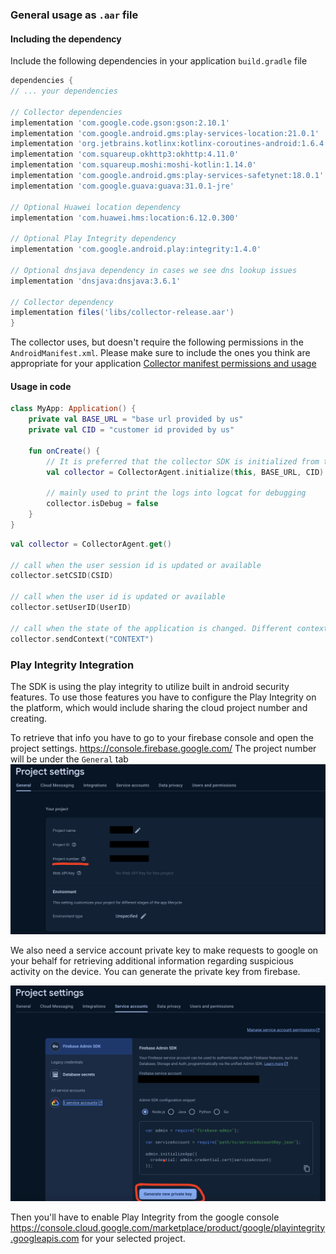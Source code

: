 ### General usage as `.aar` file

#### Including the dependency

Include the following dependencies in your application `build.gradle` file

```groovy
dependencies {
// ... your dependencies

// Collector dependencies
implementation 'com.google.code.gson:gson:2.10.1'  
implementation 'com.google.android.gms:play-services-location:21.0.1'  
implementation 'org.jetbrains.kotlinx:kotlinx-coroutines-android:1.6.4'  
implementation 'com.squareup.okhttp3:okhttp:4.11.0'  
implementation 'com.squareup.moshi:moshi-kotlin:1.14.0'  
implementation 'com.google.android.gms:play-services-safetynet:18.0.1'  
implementation 'com.google.guava:guava:31.0.1-jre'  

// Optional Huawei location dependency
implementation 'com.huawei.hms:location:6.12.0.300'  

// Optional Play Integrity dependency
implementation 'com.google.android.play:integrity:1.4.0'

// Optional dnsjava dependency in cases we see dns lookup issues
implementation 'dnsjava:dnsjava:3.6.1'

// Collector dependency
implementation files('libs/collector-release.aar')
}
```

The collector uses, but doesn't require the following permissions in the `AndroidManifest.xml`. Please make sure to include the ones you think are appropriate for your application [Collector manifest permissions and usage](/manifest)

#### Usage in code

 
```kotlin
class MyApp: Application() {
	private val BASE_URL = "base url provided by us"
	private val CID = "customer id provided by us"
	
	fun onCreate() {
		// It is preferred that the collector SDK is initialized from the Application class, but it can be initialized from any place before the SDK is used
		val collector = CollectorAgent.initialize(this, BASE_URL, CID)

		// mainly used to print the logs into logcat for debugging
		collector.isDebug = false
	}
}
```

```kotlin
val collector = CollectorAgent.get()

// call when the user session id is updated or available
collector.setCSID(CSID)

// call when the user id is updated or available
collector.setUserID(UserID)

// call when the state of the application is changed. Different contexts can trigger different state updates inside the SDK
collector.sendContext("CONTEXT")
```


### Play Integrity Integration

The SDK is using the play integrity to utilize built in android security features. To use those features you have to configure the Play Integrity on the platform, which would include sharing the cloud project number and creating.

To retrieve that info you have to go to your firebase console and open the project settings. <https://console.firebase.google.com/>
The project number will be under the `General` tab
![Firebase project settings](images/android/firebase_project_settings.png)

We also need a service account private key to make requests to google on your behalf for retrieving additional information regarding suspicious activity on the device. You can generate the private key from firebase.

![Generage Private Key in Firebase](images/android/firebase_generate_private_key.png)

Then you'll have to enable Play Integrity from the google console
<https://console.cloud.google.com/marketplace/product/google/playintegrity.googleapis.com> for your selected project.
